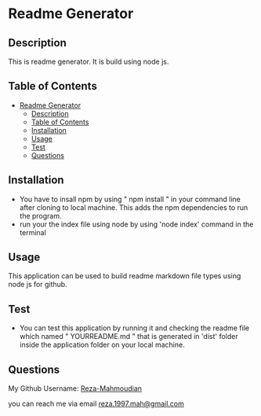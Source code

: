 # Readme Generator
  
## Description
  
This is readme generator. It is build using node js.
  
## Table of Contents

- [Readme Generator](#readme-generator)
  - [Description](#description)
  - [Table of Contents](#table-of-contents)
  - [Installation](#installation)
  - [Usage](#usage)
  - [Test](#test)
  - [Questions](#questions)
  
## Installation
* You have to insall npm by using " npm install " in your command line after cloning to local machine. This adds the npm dependencies to run the program.
* run your the index file using node by using 'node index' command in the terminal

  
## Usage
  
This application can be used to build readme markdown file types using node js for github. 


## Test
  
* You can test this application by running it and checking the readme file which named " YOURREADME.md " that is generated in 'dist' folder inside the application folder on your local machine.

## Questions

My Github Username: [Reza-Mahmoudian](https://github.com/Reza-Mahmoudian)

you can reach me via email [reza.1997.mah@gmail.com](mailto:reza.1997.mah@gmail.com)
